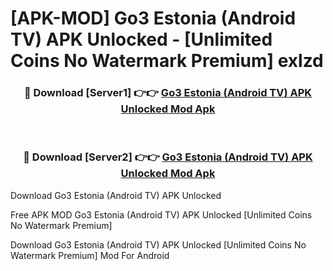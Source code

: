 # [APK-MOD] Go3 Estonia (Android TV) APK Unlocked - [Unlimited Coins No Watermark Premium] exlzd



<div align="center">
<h3>🔴 Download [Server1] 👉👉 <a href="https://momento.my/?title=Go3_Estonia_(Android_TV)_APK_Unlocked">Go3 Estonia (Android TV) APK Unlocked Mod Apk</a></h3><br>

<h3>🔴 Download [Server2] 👉👉 <a href="https://momento.my/?title=Go3_Estonia_(Android_TV)_APK_Unlocked">Go3 Estonia (Android TV) APK Unlocked Mod Apk</a></h3>
</div>



Download Go3 Estonia (Android TV) APK Unlocked 

Free APK MOD Go3 Estonia (Android TV) APK Unlocked [Unlimited Coins No Watermark Premium]

Download Go3 Estonia (Android TV) APK Unlocked [Unlimited Coins No Watermark Premium] Mod For Android
